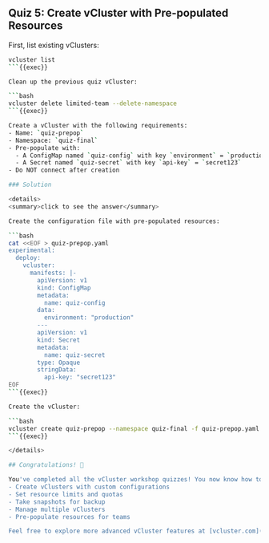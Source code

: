 ## Quiz 5: Create vCluster with Pre-populated Resources

First, list existing vClusters:

```bash
vcluster list
```{{exec}}

Clean up the previous quiz vCluster:

```bash
vcluster delete limited-team --delete-namespace
```{{exec}}

Create a vCluster with the following requirements:
- Name: `quiz-prepop`
- Namespace: `quiz-final`
- Pre-populate with:
  - A ConfigMap named `quiz-config` with key `environment` = `production`
  - A Secret named `quiz-secret` with key `api-key` = `secret123`
- Do NOT connect after creation

### Solution

<details>
<summary>click to see the answer</summary>

Create the configuration file with pre-populated resources:

```bash
cat <<EOF > quiz-prepop.yaml
experimental:
  deploy:
    vcluster:
      manifests: |-
        apiVersion: v1
        kind: ConfigMap
        metadata:
          name: quiz-config
        data:
          environment: "production"
        ---
        apiVersion: v1
        kind: Secret
        metadata:
          name: quiz-secret
        type: Opaque
        stringData:
          api-key: "secret123"
EOF
```{{exec}}

Create the vCluster:

```bash
vcluster create quiz-prepop --namespace quiz-final -f quiz-prepop.yaml --connect=false
```{{exec}}

</details>

## Congratulations! 🎉

You've completed all the vCluster workshop quizzes! You now know how to:
- Create vClusters with custom configurations
- Set resource limits and quotas
- Take snapshots for backup
- Manage multiple vClusters
- Pre-populate resources for teams

Feel free to explore more advanced vCluster features at [vcluster.com](https://www.vcluster.com/docs)
